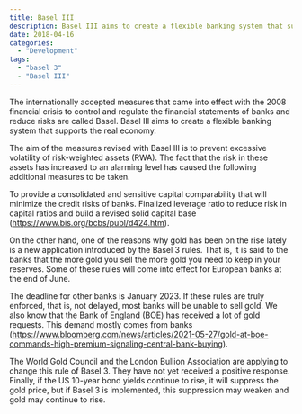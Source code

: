 ```yaml
---
title: Basel III
description: Basel III aims to create a flexible banking system that supports the real economy..
date: 2018-04-16
categories:
  - "Development"
tags:
  - "basel 3"
  - "Basel III"
---
```


The internationally accepted measures that came into effect with the 2008 financial crisis to control and regulate the financial statements of banks and reduce risks are called Basel. Basel III aims to create a flexible banking system that supports the real economy.

The aim of the measures revised with Basel III is to prevent excessive volatility of risk-weighted assets (RWA). The fact that the risk in these assets has increased to an alarming level has caused the following additional measures to be taken.

To provide a consolidated and sensitive capital comparability that will minimize the credit risks of banks. Finalized leverage ratio to reduce risk in capital ratios and build a revised solid capital base (https://www.bis.org/bcbs/publ/d424.htm).

On the other hand, one of the reasons why gold has been on the rise lately is a new application introduced by the Basel 3 rules. That is, it is said to the banks that the more gold you sell the more gold you need to keep in your reserves. Some of these rules will come into effect for European banks at the end of June.

The deadline for other banks is January 2023. If these rules are truly enforced, that is, not delayed, most banks will be unable to sell gold. We also know that the Bank of England (BOE) has received a lot of gold requests. This demand mostly comes from banks (https://www.bloomberg.com/news/articles/2021-05-27/gold-at-boe-commands-high-premium-signaling-central-bank-buying).

The World Gold Council and the London Bullion Association are applying to change this rule of Basel 3. They have not yet received a positive response. Finally, if the US 10-year bond yields continue to rise, it will suppress the gold price, but if Basel 3 is implemented, this suppression may weaken and gold may continue to rise.
